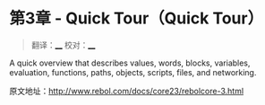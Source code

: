 # 第3章 - Quick Tour（Quick Tour）

> 翻译：[__](#) 校对：[__](#)

A quick overview that describes values, words, blocks, variables, evaluation, functions, paths, objects, scripts, files, and networking.

原文地址：http://www.rebol.com/docs/core23/rebolcore-3.html